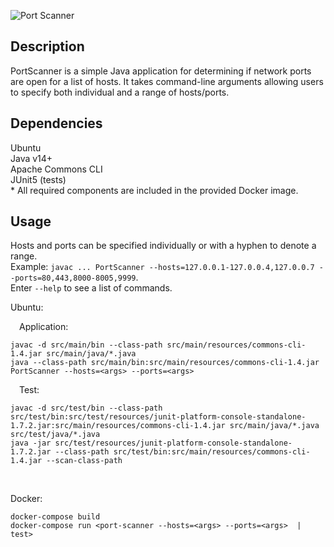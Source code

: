 ![Port Scanner](https://raw.githubusercontent.com/nlo-portfolio/nlo-portfolio.github.io/master/style/images/programs/port-scanner.png "Port Scanner")

## Description ##

PortScanner is a simple Java application for determining if network ports are open for a list of hosts. It takes command-line arguments allowing users to specify both individual and a range of hosts/ports.

## Dependencies ##

Ubuntu<br>
Java v14+<br>
Apache Commons CLI<br>
JUnit5 (tests)<br>
\* All required components are included in the provided Docker image.

## Usage ##

Hosts and ports can be specified individually or with a hyphen to denote a range.<br>
Example: `javac ... PortScanner --hosts=127.0.0.1-127.0.0.4,127.0.0.7 --ports=80,443,8000-8005,9999`.<br>
Enter `--help` to see a list of commands.<br>

Ubuntu:

&emsp;Application:

```
javac -d src/main/bin --class-path src/main/resources/commons-cli-1.4.jar src/main/java/*.java
java --class-path src/main/bin:src/main/resources/commons-cli-1.4.jar PortScanner --hosts=<args> --ports=<args>
```

&emsp;Test:

```
javac -d src/test/bin --class-path src/test/bin:src/test/resources/junit-platform-console-standalone-1.7.2.jar:src/main/resources/commons-cli-1.4.jar src/main/java/*.java src/test/java/*.java
java -jar src/test/resources/junit-platform-console-standalone-1.7.2.jar --class-path src/test/bin:src/main/resources/commons-cli-1.4.jar --scan-class-path
```

<br>

Docker:

```
docker-compose build
docker-compose run <port-scanner --hosts=<args> --ports=<args>  |  test>
```
